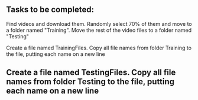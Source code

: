 Tasks to be completed:
---
Find videos and download them.
Randomly select 70% of them and move to a folder named "Training".
Move the rest of the video files to a folder named "Testing"

Create a file named TrainingFiles. Copy all file names from folder Training to the file, putting each name on a new line

Create a file named TestingFiles. Copy all file names from folder Testing to the file, putting each name on a new line
---

